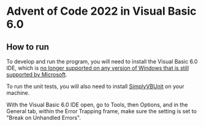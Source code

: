 # Advent of Code 2022 in Visual Basic 6.0

## How to run

To develop and run the program, you will need to install the Visual Basic 6.0 IDE, which is [no longer supported on any version of Windows that is still supported by Microsoft](https://learn.microsoft.com/en-us/previous-versions/visualstudio/visual-basic-6/visual-basic-6-support-policy#the-visual-basic-60-ide).

To run the unit tests, you will also need to install [SimplyVBUnit](https://github.com/kellyethridge/SimplyVBUnit) on your machine.

With the Visual Basic 6.0 IDE open, go to Tools, then Options, and in the General tab, within the Error Trapping frame, make sure the setting is set to "Break on Unhandled Errors".